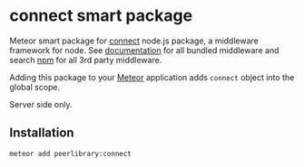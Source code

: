 connect smart package
=====================

Meteor smart package for [connect](https://github.com/senchalabs/connect) node.js package, a middleware framework for
node. See [documentation](http://www.senchalabs.org/connect/) for all bundled middleware and search [npm](http://npmjs.org/)
for all 3rd party middleware.

Adding this package to your [Meteor](http://www.meteor.com/) application adds `connect` object into the global scope.

Server side only.

Installation
------------

```
meteor add peerlibrary:connect
```
